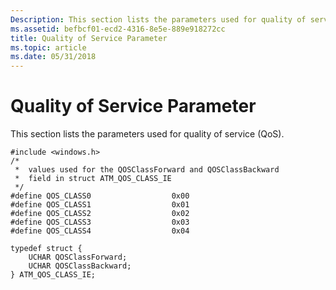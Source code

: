 ```yaml
---
Description: This section lists the parameters used for quality of service (QoS).
ms.assetid: befbcf01-ecd2-4316-8e5e-889e918272cc
title: Quality of Service Parameter
ms.topic: article
ms.date: 05/31/2018
---
```


# Quality of Service Parameter

This section lists the parameters used for quality of service (QoS).

``` syntax
#include <windows.h>
/* 
 *  values used for the QOSClassForward and QOSClassBackward
 *  field in struct ATM_QOS_CLASS_IE
 */
#define QOS_CLASS0                  0x00
#define QOS_CLASS1                  0x01
#define QOS_CLASS2                  0x02
#define QOS_CLASS3                  0x03
#define QOS_CLASS4                  0x04

typedef struct {
    UCHAR QOSClassForward;
    UCHAR QOSClassBackward;
} ATM_QOS_CLASS_IE;
```

 

 



